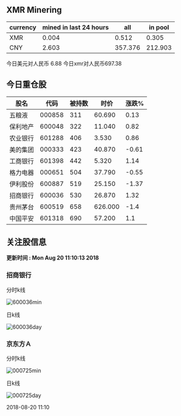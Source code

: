 ## XMR Minering

|currency|mined in last 24 hours|all|in pool|
|---|---|---|---|
|XMR|0.004|0.512|0.305|
|CNY|2.603|357.376|212.903|

今日美元对人民币 6.88	今日xmr对人民币697.38


## 今日重仓股 

|股名|代码|被持数|时价|涨跌%|
|---|---|---|---|---|
|五粮液|000858|311|60.690|0.13|
|保利地产|600048|322|11.040|0.82|
|农业银行|601288|406|3.530|0.86|
|美的集团|000333|423|40.870|-0.61|
|工商银行|601398|442|5.320|1.14|
|格力电器|000651|504|37.790|-0.55|
|伊利股份|600887|519|25.150|-1.37|
|招商银行|600036|530|26.870|1.32|
|贵州茅台|600519|658|626.000|-1.4|
|中国平安|601318|690|57.200|1.1|

## 关注股信息
**更新时间 : Mon Aug 20 11:10:13 2018**
### 招商银行 
分时k线

![600036min](http://image.sinajs.cn/newchart/min/n/sh600036.gif)

日k线

![600036day](http://image.sinajs.cn/newchart/daily/n/sh600036.gif)

### 京东方Ａ 
分时k线

![000725min](http://image.sinajs.cn/newchart/min/n/sz000725.gif)

日k线

![000725day](http://image.sinajs.cn/newchart/daily/n/sz000725.gif)

2018-08-20 11:10